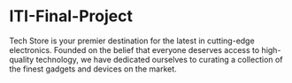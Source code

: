 # ITI-Final-Project
 Tech Store is your premier destination for the latest in cutting-edge electronics. Founded on the belief that everyone deserves access to high-quality technology, we have dedicated ourselves to curating a collection of the finest gadgets and devices on the market.
